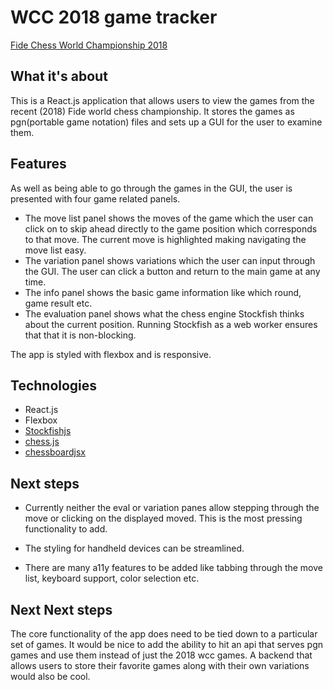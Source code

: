 # WCC 2018 game tracker
[Fide Chess World Championship 2018](https://fidewcc2018.now.sh)
## What it's about
This is a React.js application that allows users to view the games from the recent (2018) Fide
world chess championship. It stores the games as pgn(portable game notation)
files and sets up a GUI for the user to examine them.

## Features
As well as being able to go through the games in the GUI, the user is presented
with four game related panels.

 - The move list panel shows the moves of the game which the user can click on to
 skip ahead directly to the game position which corresponds to that move. The
 current move is highlighted making navigating the move list easy.
 - The variation panel shows variations which the user can input through the GUI.
 The user can click a button and return to the main game at any time.
 - The info panel shows the basic game information like which round, game result
 etc.
 - The evaluation panel shows what the chess engine Stockfish thinks about the
 current position. Running Stockfish as a web worker ensures that that it is
 non-blocking.

 The app is styled with flexbox and is responsive.

## Technologies
- React.js
- Flexbox
- [Stockfishjs](https://github.com/nmrugg/stockfish.js/)
- [chess.js](https://github.com/jhlywa/chess.js/blob/master/README.md)
- [chessboardjsx](https://github.com/willb335/chessboardjsx)

## Next steps
- Currently neither the eval or variation panes allow stepping through the move or
clicking on the displayed moved. This is the most pressing functionality to add.

- The styling for handheld devices can be streamlined.

- There are many a11y features to be added like tabbing through the move list,
keyboard support, color selection etc.


## Next Next steps
The core functionality of the app does need to be tied down to a particular set
of games. It would be nice to add the ability to hit an api that serves pgn games
and use them instead of just the 2018 wcc games.
A backend that allows users to store their favorite games along with their own variations would also be cool.
